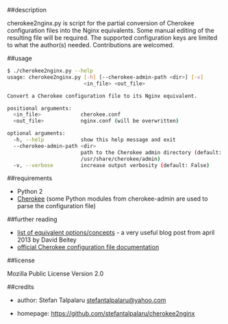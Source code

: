 ##description

cherokee2nginx.py is script for the partial conversion of Cherokee
configuration files into the Nginx equivalents. Some manual editing of the
resulting file will be required. The supported configuration keys are limited
to what the author(s) needed. Contributions are welcomed.

##usage

```sh
$ ./cherokee2nginx.py --help
usage: cherokee2nginx.py [-h] [--cherokee-admin-path <dir>] [-v]
                         <in_file> <out_file>

Convert a Cherokee configuration file to its Nginx equivalent.

positional arguments:
  <in_file>             cherokee.conf
  <out_file>            nginx.conf (will be overwritten)

optional arguments:
  -h, --help            show this help message and exit
  --cherokee-admin-path <dir>
                        path to the Cherokee admin directory (default:
                        /usr/share/cherokee/admin)
  -v, --verbose         increase output verbosity (default: False)
```

##requirements

- Python 2
- [Cherokee][1] (some Python modules from cherokee-admin are used to parse the configuration file)

##further reading

- [list of equivalent options/concepts][2] - a very useful blog post from april 2013 by David Beitey
- [official Cherokee configuration file documentation][3]

##license

Mozilla Public License Version 2.0

##credits

- author: Stefan Talpalaru <stefantalpalaru@yahoo.com>

- homepage: https://github.com/stefantalpalaru/cherokee2nginx


[1]: http://cherokee-project.com/
[2]: http://davidjb.com/blog/2013/04/switching-to-nginx-from-cherokee-techincal-guide/
[3]: http://cherokee-project.com/doc/dev_cherokee.conf.html


